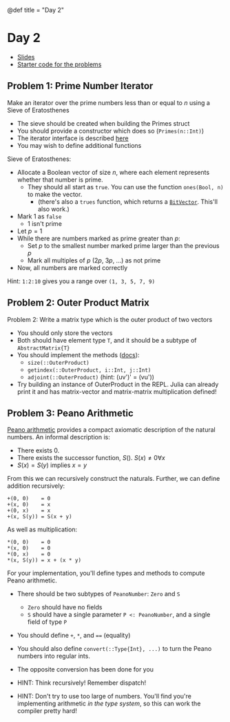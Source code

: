 @def title = "Day 2"

# Day 2

- [Slides](/day2.ipynb)
- [Starter code for the problems](/problems/day2.jl)

## Problem 1: Prime Number Iterator


Make an iterator over the prime numbers less than or equal to $n$ using a Sieve of Eratosthenes
- The sieve should be created when building the Primes struct
- You should provide a constructor which does so (`Primes(n::Int)`)
- The iterator interface is described [here](https://docs.julialang.org/en/v1/manual/interfaces/#man-interface-iteration)
- You may wish to define additional functions

Sieve of Eratosthenes:

- Allocate a Boolean vector of size $n$, where each element represents whether that number is prime.
  - They should all start as `true`. You can use the function `ones(Bool, n)` to make the vector.
    - (there's also a `trues` function, which returns a [`BitVector`](https://docs.julialang.org/en/v1/base/arrays/#Base.BitArray-Tuple{Any}). This'll also work.)
 - Mark 1 as `false`
    - 1 isn't prime
 - Let $p = 1$
 - While there are numbers marked as prime greater than $p$:
   - Set $p$ to the smallest number marked prime larger than the previous $p$
   - Mark all multiples of $p$ ($2p$, $3p$, ...) as not prime
 - Now, all numbers are marked correctly

Hint: `1:2:10` gives you a range over `(1, 3, 5, 7, 9)`


## Problem 2: Outer Product Matrix


Problem 2: Write a matrix type which is the outer product of two vectors
- You should only store the vectors
- Both should have element type `T`, and it should be a subtype of `AbstractMatrix{T}`
- You should implement the methods ([docs](https://docs.julialang.org/en/v1/manual/interfaces/#man-interface-array)):
  - `size(::OuterProduct)`
  - `getindex(::OuterProduct, i::Int, j::Int)`
  - `adjoint(::OuterProduct)` (hint: (uv')' = (vu'))
- Try building an instance of OuterProduct in the REPL. Julia can already print it and has matrix-vector and matrix-matrix multiplication defined!


## Problem 3: Peano Arithmetic

[Peano arithmetic](https://en.wikipedia.org/wiki/Peano_axioms) provides a compact axiomatic description of the natural numbers. An informal description is:
- There exists 0.
- There exists the successor function, $S()$. $S(x) \neq 0 ∀ x$
- $S(x) = S(y)$ implies $x = y$

From this we can recursively construct the naturals. Further, we can define addition recursively:

```
+(0, 0)    = 0
+(x, 0)    = x
+(0, x)    = x
+(x, S(y)) = S(x + y)
```

As well as multiplication:

```
*(0, 0)    = 0
*(x, 0)    = 0
*(0, x)    = 0
*(x, S(y)) = x + (x * y)
```

For your implementation, you'll define types and methods to compute Peano arithmetic.

- There should be two subtypes of `PeanoNumber`: `Zero` and `S`
   - `Zero` should have no fields
   - `S` should have a single parameter `P <: PeanoNumber`, and a single field of type `P`
- You should define `+`, `*`, and `==` (equality)
- You should also define `convert(::Type{Int}, ...)` to turn the Peano numbers into regular ints.
- The opposite conversion has been done for you

- HINT: Think recursively! Remember dispatch!
- HINT: Don't try to use too large of numbers. You'll find you're implementing arithmetic _in the type system_, so this can work the compiler pretty hard!